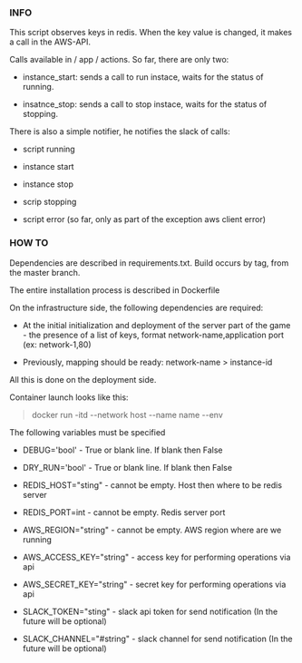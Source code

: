 ### INFO

This script observes keys in redis. When the key value is changed, it makes a call in the AWS-API.

Calls available in / app / actions. So far, there are only two:

- instance_start: sends a call to run instace, waits for the status of running.

- insatnce_stop: sends a call to stop instace, waits for the status of stopping.

There is also a simple notifier, he notifies the slack of calls:

- script running

- instance start

- instance stop

- scrip stopping

- script error (so far, only as part of the exception aws client error)

### HOW TO

Dependencies are described in requirements.txt. Build occurs by tag, from the master branch.

The entire installation process is described in Dockerfile

On the infrastructure side, the following dependencies are required:

- At the initial initialization and deployment of the server part of the game - the presence of a list of keys, format network-name,application port (ex: network-1,80)

- Previously, mapping should be ready: network-name > instance-id

All this is done on the deployment side.

Container launch looks like this:

> docker run -itd --network host --name name --env <ALL NEED ENV> <IMAGE>

The following variables must be specified

- DEBUG='bool' - True or blank line. If blank then False

- DRY_RUN='bool' - True or blank line. If blank then False

- REDIS_HOST="sting" - cannot be empty. Host then where to be redis server

- REDIS_PORT=int - cannot be empty. Redis server port

- AWS_REGION="string" - cannot be empty. AWS region where are we running

- AWS_ACCESS_KEY="string" - access key for performing operations via api 

- AWS_SECRET_KEY="string" - secret key for performing operations via api

- SLACK_TOKEN="sting" - slack api token for send notification (In the future will be optional)

- SLACK_CHANNEL="#string" - slack channel for send notification (In the future will be optional)


